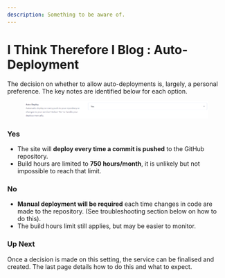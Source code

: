 ```yaml
---
description: Something to be aware of.
---
```


# I Think Therefore I Blog : Auto-Deployment

The decision on whether to allow auto-deployments is, largely, a personal preference. The key notes are identified below for each option.

<figure><img src="../../.gitbook/assets/auto-deploy.png" alt="Auto-deploy option shown with a dropdown option"><figcaption></figcaption></figure>

### Yes

* The site will **deploy every time a commit is pushed** to the GitHub repository.
* Build hours are limited to **750 hours/month**, it is unlikely but not impossible to reach that limit.

### No

* **Manual deployment will be required** each time changes in code are made to the repository. (See troubleshooting section below on how to do this).
* The build hours limit still applies, but may be easier to monitor.

### Up Next

Once a decision is made on this setting, the service can be finalised and created. The last page details how to do this and what to expect.
